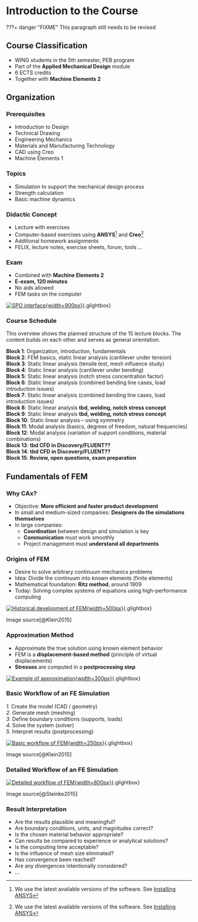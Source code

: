 # Introduction to the Course

???+ danger "FIXME"
    This paragraph still needs to be revised

## Course Classification

- WING students in the 5th semester, PEB program  
- Part of the **Applied Mechanical Design** module  
- 6 ECTS credits  
- Together with **Machine Elements 2**

## Organization

### Prerequisites

- Introduction to Design  
- Technical Drawing  
- Engineering Mechanics  
- Materials and Manufacturing Technology  
- CAD using Creo  
- Machine Elements 1  

### Topics

- Simulation to support the mechanical design process  
- Strength calculation  
- Basic machine dynamics  

### Didactic Concept

- Lecture with exercises  
- Computer-based exercises using **ANSYS**[^1] and **Creo**[^1]  
- Additional homework assignments  
- FELIX, lecture notes, exercise sheets, forum, tools …

[^1]: We use the latest available versions of the software. See [Installing ANSYS](02_installation_ansys.md)

### Exam

- Combined with **Machine Elements 2**  
- **E-exam, 120 minutes**  
- No aids allowed  
- FEM tasks on the computer  

[![SPO interface](media/01_einfuehrung/01_SPO.png){width=900px}](media/01_einfuehrung/01_SPO.png "Excerpt from examination regulations (SPO)"){.glightbox}

### Course Schedule

This overview shows the planned structure of the 15 lecture blocks. The content builds on each other and serves as general orientation.

**Block 1**: Organization, introduction, fundamentals  
**Block 2**: FEM basics, static linear analysis (cantilever under tension)  
**Block 3**: Static linear analysis (tensile test, mesh influence study)  
**Block 4**: Static linear analysis (cantilever under bending)  
**Block 5**: Static linear analysis (notch stress concentration factor)  
**Block 6**: Static linear analysis (combined bending line cases, load introduction issues)  
**Block 7**: Static linear analysis (combined bending line cases, load introduction issues)  
**Block 8**: Static linear analysis **tbd, welding, notch stress concept**  
**Block 9**: Static linear analysis **tbd, welding, notch stress concept**  
**Block 10**: Static linear analysis – using symmetry  
**Block 11**: Modal analysis (basics, degrees of freedom, natural frequencies)  
**Block 12**: Modal analysis (variation of support conditions, material combinations)  
**Block 13**: **tbd CFD in Discovery/FLUENT??**  
**Block 14**: **tbd CFD in Discovery/FLUENT??**  
**Block 15**: **Review, open questions, exam preparation**

## Fundamentals of FEM

### Why CAx?

- Objective: **More efficient and faster product development**
- In small and medium-sized companies: **Designers do the simulations themselves**
- In large companies:
    - **Coordination** between design and simulation is key
    - **Communication** must work smoothly
    - Project management must **understand all departments**

### Origins of FEM

- Desire to solve arbitrary continuum mechanics problems  
- Idea: Divide the continuum into known elements (finite elements)  
- Mathematical foundation: **Ritz method**, around 1909  
- Today: Solving complex systems of equations using high-performance computing  

[![Historical development of FEM](media/01_einfuehrung/01_fem_historie.png){width=500px}](media/01_einfuehrung/01_fem_historie.png "Historical development of FEM"){.glightbox}

<span class="bildquelle">Image source[@Klein2015]</span>

### Approximation Method

- Approximate the true solution using known element behavior  
- FEM is a **displacement-based method** (principle of virtual displacements)  
- **Stresses** are computed in a **postprocessing step**  

[![Example of approximation](media/01_einfuehrung/01_naeherung.png){width=300px}](media/01_einfuehrung/01_naeherung.png "Example of approximation"){.glightbox}

### Basic Workflow of an FE Simulation

*1.* Create the model (CAD / geometry)  
*2.* Generate mesh (meshing)  
*3.* Define boundary conditions (supports, loads)  
*4.* Solve the system (solver)  
*5.* Interpret results (postprocessing)

[![Basic workflow of FEM](media/01_einfuehrung/01_Ablauf_FEM_grob.png){width=250px}](media/01_einfuehrung/01_Ablauf_FEM_grob.png "Basic workflow of FEM"){.glightbox}

<span class="bildquelle">Image source[@Klein2015]</span>

### Detailed Workflow of an FE Simulation

[![Detailed workflow of FEM](media/01_einfuehrung/01_Ablauf_FEM_detailliert.png){width=800px}](media/01_einfuehrung/01_Ablauf_FEM_detailliert.png "Detailed workflow of FEM"){.glightbox}

<span class="bildquelle">Image source[@Steinke2015]</span>

### Result Interpretation

- Are the results plausible and meaningful?  
- Are boundary conditions, units, and magnitudes correct?  
- Is the chosen material behavior appropriate?  
- Can results be compared to experience or analytical solutions?  
- Is the computing time acceptable?  
- Is the influence of mesh size eliminated?  
- Has convergence been reached?  
- Are any divergences intentionally considered?  
- ...
